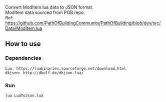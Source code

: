 Convert ModItem.lua data to JSON format.  
ModItem data sourced from POB repo.  
Ref: https://github.com/PathOfBuildingCommunity/PathOfBuilding/blob/dev/src/Data/ModItem.lua  

## How to use
### Dependencies
```
Lua: https://luabinaries.sourceforge.net/download.html
dkjson: http://dkolf.de/dkjson-lua/
```
### Run
```
lua LuaToJson.lua
```
